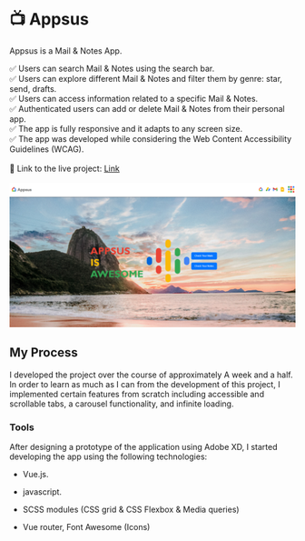 ﻿# :tv: Appsus

Appsus is a Mail & Notes App.

✅ Users can search Mail & Notes using the search bar.  
✅ Users can explore different Mail & Notes and filter them by genre: star, send, drafts.  
✅ Users can access information related to a specific Mail & Notes.  
✅ Authenticated users can add or delete Mail & Notes from their personal app.  
✅ The app is fully responsive and it adapts to any screen size.  
✅ The app was developed while considering the Web Content Accessibility Guidelines (WCAG).  
<br/>
:link: Link to the live project: [Link](https://shonchassel.github.io/Appsus/#/)  
<br/>
<img src='assets/img/apsus.PNG'/>
<br/>

## My Process

I developed the project over the course of approximately A week and a half. In order to learn as much as I can from the development of this project, I implemented certain features from scratch including accessible and scrollable tabs, a carousel functionality, and infinite loading.

### Tools

After designing a prototype of the application using Adobe XD, I started developing the app using the following technologies:

- Vue.js. 
- javascript.

- SCSS modules (CSS grid & CSS Flexbox & Media queries)
- Vue router, Font Awesome (Icons)


